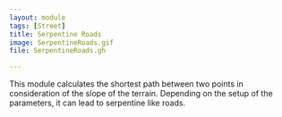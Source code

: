 ```yaml
---
layout: module
tags: [Street]
title: Serpentine Roads
image: SerpentineRoads.gif
file: SerpentineRoads.gh

---
```


This module calculates the shortest path between two points in consideration of the slope of the terrain. Depending on the setup of the parameters, it can lead to serpentine like roads.
